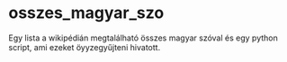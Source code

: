 # osszes_magyar_szo
Egy lista a wikipédián megtalálható összes magyar szóval és egy python script, ami ezeket öyyzegyűjteni hivatott.
